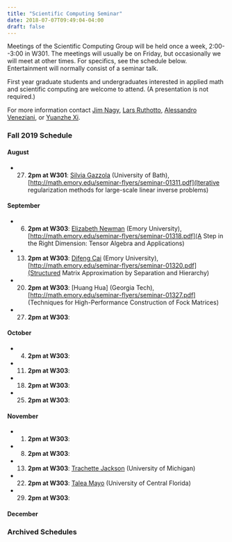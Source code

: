 ```yaml
---
title: "Scientific Computing Seminar"
date: 2018-07-07T09:49:04-04:00
draft: false
---
```


Meetings of the Scientific Computing Group will be held once a week, 2:00--3:00 in W301. The meetings will usually be on Friday, but occasionally we will meet at other times. For specifics, see the schedule below. Entertainment will normally consist of a seminar talk.

First year graduate students and undergraduates interested in applied math and scientific computing are welcome to attend. (A presentation is not required.)

For more information contact [Jim Nagy](http://www.mathcs.emory.edu/~nagy), [Lars Ruthotto](http://www.mathcs.emory.edu/~lruthot), [Alessandro Veneziani](http://www.mathcs.emory.edu/~ale), or [Yuanzhe Xi](http://www-users.cs.umn.edu/~yxi/).


### Fall 2019 Schedule

#### August 
* 27. **2pm at W301**:  [Silvia Gazzola](http://people.bath.ac.uk/sg968/) (University of Bath), [http://math.emory.edu/seminar-flyers/seminar-01311.pdf](Iterative regularization methods for large-scale linear inverse problems)

#### September
* 6. **2pm at W303**:  [Elizabeth Newman](https://sites.tufts.edu/elizabethnewman/) (Emory University), [http://math.emory.edu/seminar-flyers/seminar-01318.pdf](A Step in the Right Dimension: Tensor Algebra and Applications)
* 13. **2pm at W303**:  [Difeng Cai](https://www.mathcs.emory.edu/~dcai7) (Emory University), [http://math.emory.edu/seminar-flyers/seminar-01320.pdf](Structured Matrix Approximation by Separation and Hierarchy)
* 20. **2pm at W303**:  [Huang Hua] (Georgia Tech), [http://math.emory.edu/seminar-flyers/seminar-01327.pdf] (Techniques for High-Performance Construction of Fock Matrices)
* 27. **2pm at W303**:

#### October
* 4. **2pm at W303**:
* 11. **2pm at W303**:
* 18. **2pm at W303**:
* 25. **2pm at W303**:

#### November  
* 1. **2pm at W303**:
* 8. **2pm at W303**:
* 13. **2pm at W303**:  [Trachette Jackson](https://sites.lsa.umich.edu/tjacks/) (University of Michigan)
* 22. **2pm at W303**:  [Talea Mayo](https://www.taleamayo.com/) (University of Central Florida)
* 29. **2pm at W303**:

#### December



### Archived Schedules

